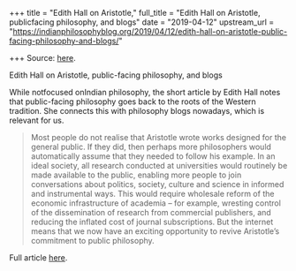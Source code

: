 +++
title = "Edith Hall on Aristotle,"
full_title = "Edith Hall on Aristotle, publicfacing philosophy, and blogs"
date = "2019-04-12"
upstream_url = "https://indianphilosophyblog.org/2019/04/12/edith-hall-on-aristotle-public-facing-philosophy-and-blogs/"

+++
Source: [here](https://indianphilosophyblog.org/2019/04/12/edith-hall-on-aristotle-public-facing-philosophy-and-blogs/).

Edith Hall on Aristotle, public-facing philosophy, and blogs

While notfocused onIndian philosophy, the short article by Edith Hall
notes that public-facing philosophy goes back to the roots of the
Western tradition. She connects this with philosophy blogs nowadays,
which is relevant for us.

> Most people do not realise that Aristotle wrote works designed for the
> general public. If they did, then perhaps more philosophers would
> automatically assume that they needed to follow his example. In an
> ideal society, all research conducted at universities would routinely
> be made available to the public, enabling more people to join
> conversations about politics, society, culture and science in informed
> and instrumental ways. This would require wholesale reform of the
> economic infrastructure of academia – for example, wresting control of
> the dissemination of research from commercial publishers, and reducing
> the inflated cost of journal subscriptions. But the internet means
> that we now have an exciting opportunity to revive Aristotle’s
> commitment to public philosophy.

Full article
[here](https://aeon.co/essays/how-aristotles-example-can-help-public-philosophy-today?fbclid=IwAR1Bsj1ENNRSIwDmLwauifPvE4qhiePHh5GaBIpTTK7lfFqasszWT6uY5ow).
